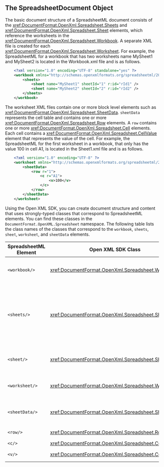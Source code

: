 ## The SpreadsheetDocument Object

The basic document structure of a SpreadsheetML document consists of the
<xref:DocumentFormat.OpenXml.Spreadsheet.Sheets> and <xref:DocumentFormat.OpenXml.Spreadsheet.Sheet> elements, which reference the
worksheets in the <xref:DocumentFormat.OpenXml.Spreadsheet.Workbook>. A separate XML file is created
for each <xref:DocumentFormat.OpenXml.Spreadsheet.Worksheet>. For example, the SpreadsheetML
for a workbook that has two worksheets name MySheet1 and MySheet2 is
located in the Workbook.xml file and is as follows.

```xml
    <?xml version="1.0" encoding="UTF-8" standalone="yes" ?>
    <workbook xmlns="http://schemas.openxmlformats.org/spreadsheetml/2006/main" xmlns:r="http://schemas.openxmlformats.org/officeDocument/2006/relationships">
        <sheets>
            <sheet name="MySheet1" sheetId="1" r:id="rId1" />
            <sheet name="MySheet2" sheetId="2" r:id="rId2" />
        </sheets>
    </workbook>
```

The worksheet XML files contain one or more block level elements such as
<xref:DocumentFormat.OpenXml.Spreadsheet.SheetData>. `sheetData` represents the cell table and contains
one or more <xref:DocumentFormat.OpenXml.Spreadsheet.Row> elements. A `row` contains one or more <xref:DocumentFormat.OpenXml.Spreadsheet.Cell> elements. Each cell contains a <xref:DocumentFormat.OpenXml.Spreadsheet.CellValue> element that represents the value
of the cell. For example, the SpreadsheetML for the first worksheet in a
workbook, that only has the value 100 in cell A1, is located in the
Sheet1.xml file and is as follows.

```xml
    <?xml version="1.0" encoding="UTF-8" ?>
    <worksheet xmlns="http://schemas.openxmlformats.org/spreadsheetml/2006/main">
        <sheetData>
            <row r="1">
                <c r="A1">
                    <v>100</v>
                </c>
            </row>
        </sheetData>
    </worksheet>
```

Using the Open XML SDK, you can create document structure and
content that uses strongly-typed classes that correspond to
SpreadsheetML elements. You can find these classes in the `DocumentFormat.OpenXML.Spreadsheet` namespace. The
following table lists the class names of the classes that correspond to
the `workbook`, `sheets`, `sheet`, `worksheet`, and `sheetData` elements.

**SpreadsheetML Element**|**Open XML SDK Class**|**Description**
--|--|--
`<workbook/>`|<xref:DocumentFormat.OpenXml.Spreadsheet.Workbook>|The root element for the main document part.
`<sheets/>`|<xref:DocumentFormat.OpenXml.Spreadsheet.Sheets>|The container for the block level structures such as sheet, fileVersion, and others specified in the [!include[ISO/IEC 29500 URL](../includes/iso-iec-29500-link.md)] specification.
`<sheet/>`|<xref:DocumentFormat.OpenXml.Spreadsheet.Sheet>|A sheet that points to a sheet definition file.
`<worksheet/>`|<xref:DocumentFormat.OpenXml.Spreadsheet.Worksheet>|A sheet definition file that contains the sheet data.
`<sheetData/>`|<xref:DocumentFormat.OpenXml.Spreadsheet.SheetData>|The cell table, grouped together by rows.
`<row/>`|<xref:DocumentFormat.OpenXml.Spreadsheet.Row>|A row in the cell table.
`<c/>`|<xref:DocumentFormat.OpenXml.Spreadsheet.Cell>|A cell in a row.
`<v/>`|<xref:DocumentFormat.OpenXml.Spreadsheet.CellValue>|The value of a cell.